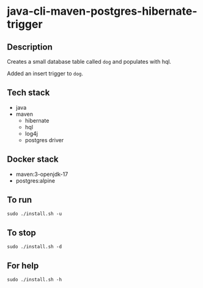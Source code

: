 # java-cli-maven-postgres-hibernate-trigger

## Description
Creates a small database table
called `dog` and populates with hql.

Added an insert trigger to `dog`.

## Tech stack
- java
- maven
  - hibernate
  - hql
  - log4j
  - postgres driver

## Docker stack
- maven:3-openjdk-17
- postgres:alpine

## To run
`sudo ./install.sh -u`

## To stop
`sudo ./install.sh -d`

## For help
`sudo ./install.sh -h`
